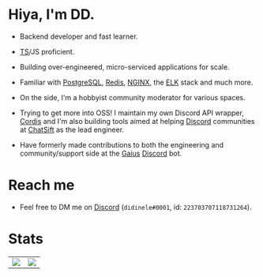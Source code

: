 # Hiya, I'm DD. <img src="https://komarev.com/ghpvc/?username=didinele" alt="" />

- Backend developer and fast learner.

- [TS]/JS proficient.

- Building over-engineered, micro-serviced applications for scale.

- Familiar with [PostgreSQL], [Redis], [NGINX], the [ELK] stack and much more.

- On the side, I'm a hobbyist community moderator for various spaces.

- Trying to get more into OSS! I maintain my own Discord API wrapper, [Cordis] and I'm also building tools aimed at helping [Discord] communities at [ChatSift] as the lead engineer.

- Have formerly made contributions to both the engineering and community/support side at the [Gaius] [Discord] bot.

# Reach me
- Feel free to DM me on [Discord] (`didinele#0001`, id: `223703707118731264`).
  

# Stats

<table>
  <tr>
    <td align="center" style="padding=0;width=50%;">
      <img align="center" style="padding=0;" src="https://gh-stats.didinele.me/api/?username=didinele&show_icons=true&title_color=4F8CC9&text_color=9f9f9f&bg_color=00000000&hide_border=true&icon_color=4F8CC9&hide_title=true&count_private=true"/>
    </td>
    <td align="center" style="padding=0;width=50%;">
      <img align="center" style="padding=0;" src="https://gh-stats.didinele.me/api/top-langs/?username=didinele&layout=compact&show_icons=true&title_color=4F8CC9&text_color=9f9f9f&bg_color=00000000&hide_border=true&icon_color=00000000&count_private=true&extra=cordis-lib/cordis,chatsift/automodeator,chatsift/ama"/>
    </td>
  </tr>
</table>

[Discord]:      https://discord.com
[Docker]:       https://www.docker.com
[TS]:           https://www.typescriptlang.org
[PostgreSQL]:   https://www.postgresql.org
[NGINX]:        https://www.nginx.com
[Redis]:        https://redis.io
[ELK]:          https://www.elastic.co/elastic-stack
[Cordis]:       https://github.com/cordis-lib/cordis
[ChatSift]:     https://github.com/ChatSift
[Gaius]:        https://gaiusbot.me
